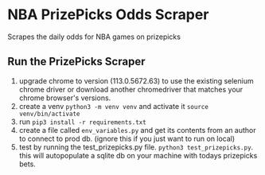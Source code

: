 # NBA PrizePicks Odds Scraper
Scrapes the daily odds for NBA games on prizepicks 
## Run the PrizePicks Scraper

1. upgrade chrome to version (113.0.5672.63) to use the existing selenium chrome driver or download another chromedriver that matches your chrome browser's versions.
2. create a venv `python3 -m venv venv` and activate it `source venv/bin/activate`
3. run `pip3 install -r requirements.txt`
4. create a file called `env_variables.py` and get its contents from an author to connect to prod db. (ignore this if you just want to run on local)
5. test by running the test_prizepicks.py file. `python3 test_prizepicks.py`. this will autopopulate a sqlite db on your machine with todays prizepicks bets.
